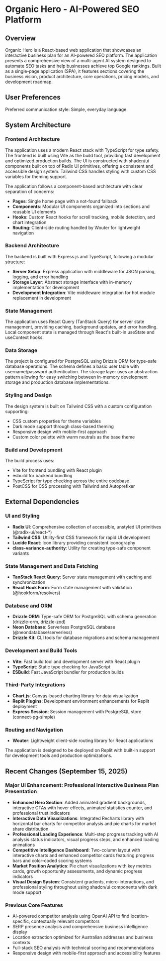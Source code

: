 # Organic Hero - AI-Powered SEO Platform

## Overview

Organic Hero is a React-based web application that showcases an interactive business plan for an AI-powered SEO platform. The application presents a comprehensive view of a multi-agent AI system designed to automate SEO tasks and help businesses achieve top Google rankings. Built as a single-page application (SPA), it features sections covering the business vision, product architecture, core operations, pricing models, and development roadmap.

## User Preferences

Preferred communication style: Simple, everyday language.

## System Architecture

### Frontend Architecture
The application uses a modern React stack with TypeScript for type safety. The frontend is built using Vite as the build tool, providing fast development and optimized production builds. The UI is constructed with shadcn/ui components built on top of Radix UI primitives, offering a consistent and accessible design system. Tailwind CSS handles styling with custom CSS variables for theming support.

The application follows a component-based architecture with clear separation of concerns:
- **Pages**: Single home page with a not-found fallback
- **Components**: Modular UI components organized into sections and reusable UI elements
- **Hooks**: Custom React hooks for scroll tracking, mobile detection, and chart integration
- **Routing**: Client-side routing handled by Wouter for lightweight navigation

### Backend Architecture
The backend is built with Express.js and TypeScript, following a modular structure:
- **Server Setup**: Express application with middleware for JSON parsing, logging, and error handling
- **Storage Layer**: Abstract storage interface with in-memory implementation for development
- **Development Integration**: Vite middleware integration for hot module replacement in development

### State Management
The application uses React Query (TanStack Query) for server state management, providing caching, background updates, and error handling. Local component state is managed through React's built-in useState and useContext hooks.

### Data Storage
The project is configured for PostgreSQL using Drizzle ORM for type-safe database operations. The schema defines a basic user table with username/password authentication. The storage layer uses an abstraction pattern allowing for easy switching between in-memory development storage and production database implementations.

### Styling and Design
The design system is built on Tailwind CSS with a custom configuration supporting:
- CSS custom properties for theme variables
- Dark mode support through class-based theming
- Responsive design with mobile-first approach
- Custom color palette with warm neutrals as the base theme

### Build and Development
The build process uses:
- Vite for frontend bundling with React plugin
- esbuild for backend bundling
- TypeScript for type checking across the entire codebase
- PostCSS for CSS processing with Tailwind and Autoprefixer

## External Dependencies

### UI and Styling
- **Radix UI**: Comprehensive collection of accessible, unstyled UI primitives (@radix-ui/react-*)
- **Tailwind CSS**: Utility-first CSS framework for rapid UI development
- **Lucide React**: Icon library providing consistent iconography
- **class-variance-authority**: Utility for creating type-safe component variants

### State Management and Data Fetching
- **TanStack React Query**: Server state management with caching and synchronization
- **React Hook Form**: Form state management with validation (@hookform/resolvers)

### Database and ORM
- **Drizzle ORM**: Type-safe ORM for PostgreSQL with schema generation (drizzle-orm, drizzle-zod)
- **Neon Database**: Serverless PostgreSQL database (@neondatabase/serverless)
- **Drizzle Kit**: CLI tools for database migrations and schema management

### Development and Build Tools
- **Vite**: Fast build tool and development server with React plugin
- **TypeScript**: Static type checking for JavaScript
- **ESBuild**: Fast JavaScript bundler for production builds

### Third-Party Integrations
- **Chart.js**: Canvas-based charting library for data visualization
- **Replit Plugins**: Development environment enhancements for Replit deployment
- **Express Session**: Session management with PostgreSQL store (connect-pg-simple)

### Routing and Navigation
- **Wouter**: Lightweight client-side routing library for React applications

The application is designed to be deployed on Replit with built-in support for development tools and production optimizations.

## Recent Changes (September 15, 2025)

### Major UI Enhancement: Professional Interactive Business Plan Presentation
- **Enhanced Hero Section**: Added animated gradient backgrounds, interactive CTAs with hover effects, animated statistics counter, and professional trust indicators
- **Interactive Data Visualizations**: Integrated Recharts library with horizontal bar charts for competitor analysis and pie charts for market share distribution
- **Professional Loading Experience**: Multi-step progress tracking with AI analysis status indicators, visual progress steps, and enhanced loading animations
- **Competitive Intelligence Dashboard**: Two-column layout with interactive charts and enhanced competitor cards featuring progress bars and color-coded scoring systems
- **Market Position Analytics**: Pie chart visualizations with key metrics cards, growth opportunity assessments, and dynamic progress indicators
- **Visual Design System**: Consistent gradients, micro-interactions, and professional styling throughout using shadcn/ui components with dark mode support

### Previous Core Features
- AI-powered competitor analysis using OpenAI API to find location-specific, contextually relevant competitors
- SERP presence analysis and comprehensive business intelligence display
- Location extraction optimized for Australian addresses and business contexts
- Full-stack SEO analysis with technical scoring and recommendations
- Responsive design with mobile-first approach and accessibility features